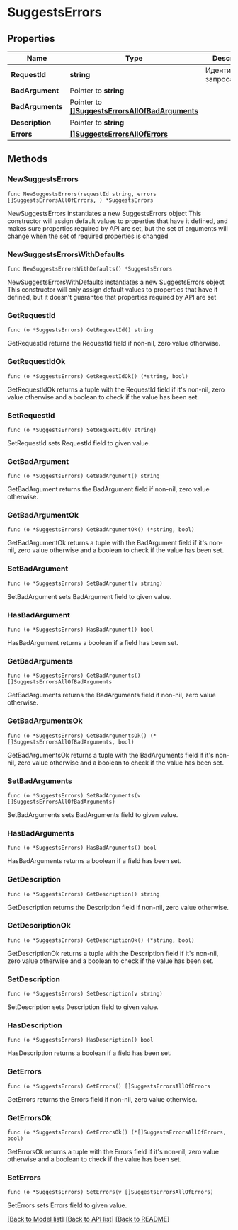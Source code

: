 # SuggestsErrors

## Properties

Name | Type | Description | Notes
------------ | ------------- | ------------- | -------------
**RequestId** | **string** | Идентификатор запроса | 
**BadArgument** | Pointer to **string** |  | [optional] 
**BadArguments** | Pointer to [**[]SuggestsErrorsAllOfBadArguments**](SuggestsErrorsAllOfBadArguments.md) |  | [optional] 
**Description** | Pointer to **string** |  | [optional] 
**Errors** | [**[]SuggestsErrorsAllOfErrors**](SuggestsErrorsAllOfErrors.md) |  | 

## Methods

### NewSuggestsErrors

`func NewSuggestsErrors(requestId string, errors []SuggestsErrorsAllOfErrors, ) *SuggestsErrors`

NewSuggestsErrors instantiates a new SuggestsErrors object
This constructor will assign default values to properties that have it defined,
and makes sure properties required by API are set, but the set of arguments
will change when the set of required properties is changed

### NewSuggestsErrorsWithDefaults

`func NewSuggestsErrorsWithDefaults() *SuggestsErrors`

NewSuggestsErrorsWithDefaults instantiates a new SuggestsErrors object
This constructor will only assign default values to properties that have it defined,
but it doesn't guarantee that properties required by API are set

### GetRequestId

`func (o *SuggestsErrors) GetRequestId() string`

GetRequestId returns the RequestId field if non-nil, zero value otherwise.

### GetRequestIdOk

`func (o *SuggestsErrors) GetRequestIdOk() (*string, bool)`

GetRequestIdOk returns a tuple with the RequestId field if it's non-nil, zero value otherwise
and a boolean to check if the value has been set.

### SetRequestId

`func (o *SuggestsErrors) SetRequestId(v string)`

SetRequestId sets RequestId field to given value.


### GetBadArgument

`func (o *SuggestsErrors) GetBadArgument() string`

GetBadArgument returns the BadArgument field if non-nil, zero value otherwise.

### GetBadArgumentOk

`func (o *SuggestsErrors) GetBadArgumentOk() (*string, bool)`

GetBadArgumentOk returns a tuple with the BadArgument field if it's non-nil, zero value otherwise
and a boolean to check if the value has been set.

### SetBadArgument

`func (o *SuggestsErrors) SetBadArgument(v string)`

SetBadArgument sets BadArgument field to given value.

### HasBadArgument

`func (o *SuggestsErrors) HasBadArgument() bool`

HasBadArgument returns a boolean if a field has been set.

### GetBadArguments

`func (o *SuggestsErrors) GetBadArguments() []SuggestsErrorsAllOfBadArguments`

GetBadArguments returns the BadArguments field if non-nil, zero value otherwise.

### GetBadArgumentsOk

`func (o *SuggestsErrors) GetBadArgumentsOk() (*[]SuggestsErrorsAllOfBadArguments, bool)`

GetBadArgumentsOk returns a tuple with the BadArguments field if it's non-nil, zero value otherwise
and a boolean to check if the value has been set.

### SetBadArguments

`func (o *SuggestsErrors) SetBadArguments(v []SuggestsErrorsAllOfBadArguments)`

SetBadArguments sets BadArguments field to given value.

### HasBadArguments

`func (o *SuggestsErrors) HasBadArguments() bool`

HasBadArguments returns a boolean if a field has been set.

### GetDescription

`func (o *SuggestsErrors) GetDescription() string`

GetDescription returns the Description field if non-nil, zero value otherwise.

### GetDescriptionOk

`func (o *SuggestsErrors) GetDescriptionOk() (*string, bool)`

GetDescriptionOk returns a tuple with the Description field if it's non-nil, zero value otherwise
and a boolean to check if the value has been set.

### SetDescription

`func (o *SuggestsErrors) SetDescription(v string)`

SetDescription sets Description field to given value.

### HasDescription

`func (o *SuggestsErrors) HasDescription() bool`

HasDescription returns a boolean if a field has been set.

### GetErrors

`func (o *SuggestsErrors) GetErrors() []SuggestsErrorsAllOfErrors`

GetErrors returns the Errors field if non-nil, zero value otherwise.

### GetErrorsOk

`func (o *SuggestsErrors) GetErrorsOk() (*[]SuggestsErrorsAllOfErrors, bool)`

GetErrorsOk returns a tuple with the Errors field if it's non-nil, zero value otherwise
and a boolean to check if the value has been set.

### SetErrors

`func (o *SuggestsErrors) SetErrors(v []SuggestsErrorsAllOfErrors)`

SetErrors sets Errors field to given value.



[[Back to Model list]](../README.md#documentation-for-models) [[Back to API list]](../README.md#documentation-for-api-endpoints) [[Back to README]](../README.md)


